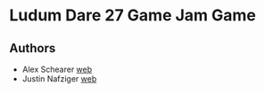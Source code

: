 # Ludum Dare 27 Game Jam Game

## Authors

  * Alex Schearer [web](http://www.spottedzebrasoftware.com)
  * Justin Nafziger [web](https://www.facebook.com/lordpi)
